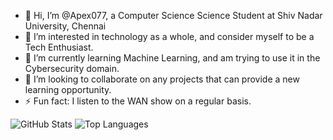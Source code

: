 - 👋 Hi, I’m @Apex077, a Computer Science Science Student at Shiv Nadar University, Chennai
- 👀 I’m interested in technology as a whole, and consider myself to be a Tech Enthusiast.
- 🌱 I’m currently learning Machine Learning, and am trying to use it in the Cybersecurity domain.
- 💞️ I’m looking to collaborate on any projects that can provide a new learning opportunity.
- ⚡ Fun fact: I listen to the WAN show on a regular basis.

![GitHub Stats](https://github-readme-stats.vercel.app/api?username=Apex077&show_icons=true&theme=chartreuse-dark)
![Top Languages](https://github-readme-stats.vercel.app/api/top-langs/?username=Apex077&layout=compact&theme=chartreuse-dark)

<!---
Apex077/Apex077 is a ✨ special ✨ repository because its `README.md` (this file) appears on your GitHub profile.
You can click the Preview link to take a look at your changes.
--->
